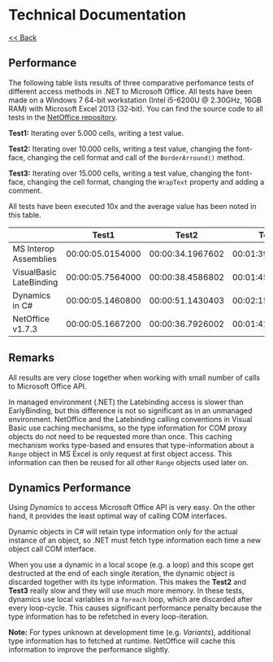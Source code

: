 # Technical Documentation

[<< Back](../technical/)

## Performance

The following table lists results of three comparative perfomance tests of
different access methods in .NET to Microsoft Office. All tests have been made on a
Windows 7 64-bit workstation (Intel i5-6200U @ 2.30GHz, 16GB RAM) with Microsoft Excel 2013 (32-bit).
You can find the source code to all tests in the [NetOffice repository](https://github.com/NetOfficeFw/NetOffice/tree/develop/Tests/Performance%20Tests).

**Test1:** Iterating over 5.000 cells, writing a test value.

**Test2:** Iterating over 10.000 cells, writing a test value, changing the
font-face, changing the cell format and call of the `BorderArround()` method.

**Test3:** Iterating over 15.000 cells, writing a test value, changing the
font-face, changing the cell format, changing the `WrapText` property and adding a
comment.

All tests have been executed 10x and the average value has been noted in this table.

|                         | Test1            | Test2            | Test3            |
|-------------------------|------------------|------------------|------------------|
| MS Interop Assemblies   | 00:00:05.0154000 | 00:00:34.1967602 | 00:01:39.3174006 |
| VisualBasic LateBinding | 00:00:05.7564000 | 00:00:38.4586802 | 00:01:45.4887607 |
| Dynamics in C#          | 00:00:05.1460800 | 00:00:51.1430403 | 00:02:15.1067208 |
| NetOffice v1.7.3        | 00:00:05.1667200 | 00:00:36.7926002 | 00:01:42.6464406 |


## Remarks

All results are very close together when working with small number of calls
to Microsoft Office API.

In managed environment (.NET) the Latebinding access is slower than EarlyBinding,
but this difference is not so significant as in an unmanaged environment.
NetOffice and the Latebinding calling conventions in Visual Basic use caching
mechanisms, so the type information for COM proxy objects do not need to be
requested more than once. This caching mechanism works type-based and ensures
that type-information about a `Range` object in MS Excel is only request at
first object access. This information can then be reused for all other `Range`
objects used later on.

## Dynamics Performance

Using _Dynamics_ to access Microsoft Office API is very easy. On the other hand,
it provides the least optimal way of calling COM interfaces.

Dynamic objects in C# will retain type information only for the actual
instance of an object, so .NET must fetch type information each time
a new object call COM interface.

When you use a dynamic in a local scope (e.g. a loop) and this scope get destructed
at the end of each single iteration, the dynamic object is discarded together
with its type information. This makes the **Test2** and **Test3** really slow and they
will use much more memory.
In these tests, dynamics use local variables in a `foreach` loop, which are discarded
after every loop-cycle. This causes significant performance penalty because the
type information has to be refetched in every loop-iteration.

**Note:** For types unknown at development time (e.g. _Variants_),
additional type information has to fetched at runtime.
NetOffice will cache this information to improve the performance slightly.
